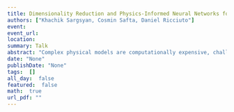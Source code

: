 ```yaml
---
title: Dimensionality Reduction and Physics-Informed Neural Networks for Climate Land Models
authors: ["Khachik Sargsyan, Cosmin Safta, Daniel Ricciuto"]
event: 
event_url: 
location: 
summary: Talk
abstract: "Complex physical models are computationally expensive, challenging ensemble-intensive studies such as parameter estimation, uncertainty quantification, and optimal experimental design. In order to make such studies tractable, we build efficient and accurate surrogate approximations to maps from input parameters to output quantities of interest (QoIs). The primary model of interest is the land component of the Energy Exascale Earth System Model (E3SM).<br><br>For E3SM, the critical challenge is to create high-fidelity spatio-temporal surrogates with as few model training evaluations as possible. We rely on Karhunen-Loeve expansions to account for spatial correlations of model outputs, while the temporal evolution is best approximated with long-short term memory (LSTM) recurrent neural network. Besides, considering the already known interactions between input processes and output quantities of interest (QoIs), we develop a special LSTM architecture with predefined connections between these QoIs. Such physics-informed architecture with reduced spatial dimensionality is shown to outperform, both in accuracy and efficiency, vanilla LSTM implementations and cell-based independent surrogates. We then employ the resulting spatio-temporal surrogate to extract parameter sensitivity indices, as well as to perform model calibration given global observational data on select QoIs.<br>"
date: "None"
publishDate: "None"
tags:  []
all_day:  false
featured:  false
math:  true
url_pdf: ""
---
```

